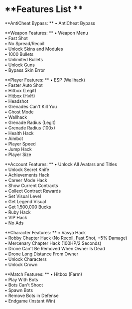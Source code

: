 # **Features List  **

**AntiCheat Bypass:  **
• AntiCheat Bypass  

**Weapon Features:  **
• Weapon Menu  
• Fast Shot  
• No Spread/Recoil  
• Unlock Skins and Modules  
• 1000 Bullets  
• Unlimited Bullets  
• Unlock Guns  
• Bypass Skin Error  

**Player Features:  **
• ESP (Wallhack)  
• Faster Auto Shot  
• Hitbox (Legit)  
• Hitbox (HvH)  
• Headshot  
• Grenades Can't Kill You  
• Ghost Mode  
• Wallhack  
• Grenade Radius (Legit)  
• Grenade Radius (100x)  
• Health Hack  
• Aimbot  
• Player Speed  
• Jump Hack  
• Player Size  

**Account Features:  **
• Unlock All Avatars and Titles  
• Unlock Secret Knife  
• Achievements Hack  
• Career Mode Hack  
• Show Current Contracts  
• Collect Contract Rewards  
• Set Visual Level  
• Get Legend Visual  
• Get 1,500,000 Bucks  
• Ruby Hack  
• VIP Hack  
• No Ads  

**Character Features:  **
• Vasya Hack  
• Robby Chapter Hack (No Recoil, Fast Shot, +5% Damage)  
• Mercenary Chapter Hack (100HP/2 Seconds)  
• Drone Can't Be Removed When Owner Is Dead  
• Drone Long Distance From Owner  
• Unlock Characters  
• Unlock Crown  

**Match Features:  **
• Hitbox (Farm)  
• Play With Bots  
• Bots Can't Shoot  
• Spawn Bots  
• Remove Bots in Defense  
• Endgame (Instant Win)
